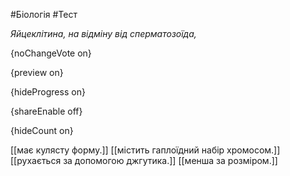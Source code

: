 #Біологія #Тест

*Яйцеклітина, на відміну від сперматозоїда,*

{noChangeVote on}

{preview on}

{hideProgress on}

{shareEnable off}

{hideCount on}

[[має кулясту форму.]]
[[містить гаплоїдний набір хромосом.]]
[[рухається за допомогою джгутика.]]
[[менша за розміром.]]
